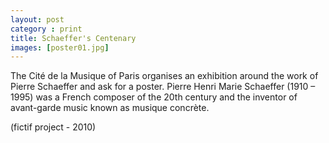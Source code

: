 ```yaml
---
layout: post
category : print
title: Schaeffer's Centenary
images: [poster01.jpg]
---
```

The Cité de la Musique of Paris organises an exhibition around the work of Pierre Schaeffer and ask for a poster.
Pierre Henri Marie Schaeffer (1910 – 1995) was a French composer of the 20th century and the inventor of avant-garde music known as musique concrète.

(fictif project - 2010)